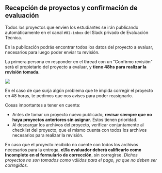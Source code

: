## Recepción de proyectos y confirmación de evaluación

Todos los proyectos que envíen los estudiantes se irán publicando automáticamente en el canal `#01-inbox` del Slack privado de Evaluación Técnica.

En la publicación podrás encontrar todos los datos del proyecto a evaluar, necesarios para luego poder enviar tu revisión.   

La primera persona en responder en el thread con un "Confirmo revisión" será el propietario del proyecto a evaluar, y **tiene 48hs para realizar la revisión tomada.** 

![][1]

En el caso de que surja algún problema que te impida corregir el proyecto en 48 horas, te pedimos que nos avises para poder reasignarlo.

Cosas importantes a tener en cuenta:

- Antes de tomar un proyecto nuevo publicado, **revisar siempre que no haya proyectos anteriores sin asignar**. Estos tienen prioridad. 
- Al descargar los archivos del proyecto, verificar conjuntamente al checklist del proyecto, que el mismo cuenta con todos los archivos necesarios para realizar la revisión.

En caso que el proyecto recibido no cuente con todos los archivos necesarios para la entrega, **el/la evaluador deberá calificarlo como Incompleto en el formulario de corrección**, sin corregirse. _Dichos proyectos no son tomados como válidos para el pago, ya que no deben ser corregidos._

[1]: https://j.gifs.com/66A8yR.gif
